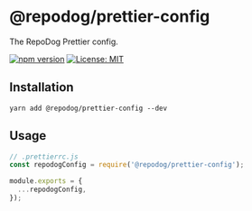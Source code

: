 # @repodog/prettier-config

The RepoDog Prettier config.

[![npm version](https://badge.fury.io/js/%40repodog%2Fprettier-config.svg)](https://badge.fury.io/js/%40repodog%2Fprettier-config)
[![License: MIT](https://img.shields.io/badge/License-MIT-yellow.svg)](LICENSE)

## Installation

```shell
yarn add @repodog/prettier-config --dev
```

## Usage

```javascript
// .prettierrc.js
const repodogConfig = require('@repodog/prettier-config');

module.exports = {
  ...repodogConfig,
});
```
